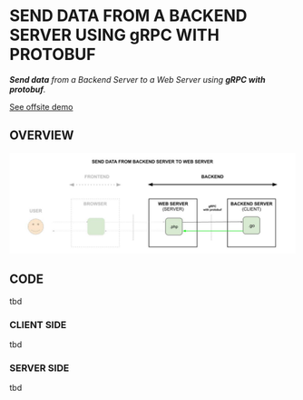 # SEND DATA FROM A BACKEND SERVER USING gRPC WITH PROTOBUF

_**Send data**
from a Backend Server
to a Web Server
using **gRPC with protobuf**._
  
[See offsite demo](http://www.jeffdecola.com/my-frontend-and-backend-api-examples/index.php?page=send-data-from-backend-server-to-web-server-using-grpc-with-protobuf)

## OVERVIEW

![IMAGE - send-data-from-backend-server-to-web-server-using-grpc-with-protobuf - IMAGE](../../../docs/pics/send-data-from-backend-server-to-web-server-using-grpc-with-protobuf.jpg)

## CODE

tbd

### CLIENT SIDE

tbd

### SERVER SIDE

tbd
